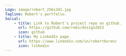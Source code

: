```yaml
---
Logo: image/robert_256x341.jpg
Tagline: Robert's portfolio.
Social: 
    - title: Link to Robert's project repo on github.
      url: https://github.com/robu/design2023
      icon: github
    - title: My LinkedIn page.
      url: https://www.linkedin.com/in/robertburen/
      icon: linkedin
---
```

